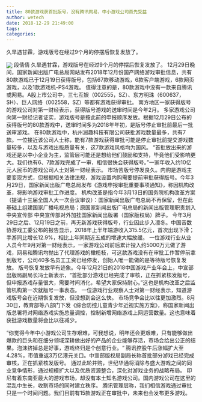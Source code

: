 ```yaml
---
title: 80款游戏获首批版号，没有腾讯网易，中小游戏公司首先受益
author: wetech
date: 2018-12-29 21:49:00
tags: 
categories: 
---
```

久旱遇甘霖，游戏版号在经过9个月的停摆后恢复发放了。
<!-- more -->
<img align="center" border="0" src="https://imgcdn.yicai.com/uppics/images/2018/12/a6f878773faac5e7c53149e62ff1455f.jpg" />
段倩倩
久旱遇甘霖，游戏版号在经过9个月的停摆后恢复发放了。
12月29日晚间，国家新闻出版广电总局网站发布2018年12月份国产网络游戏审批信息，共有80款游戏已于12月19日获得版号，包括67款移动游戏，6款客户端游戏，6款网页游戏，以及1款游戏机-PS4游戏。
值得注意的是，80款游戏中没有一款来自腾讯或网易。A股上市公司中，三七互娱（002555，SZ）、东方明珠（600637，SH）、巨人网络（002558，SZ）等都有游戏获得审批。
南方地区一家获得版号的游戏公司对第一财经表示，获得版号游戏的送审时间是今年2月。
多家游戏公司向第一财经记者证实，游戏版号是按此前的申报顺序发放。根据12月29日公布的获得版号的80款游戏中，送审时间多为2018年年初，是版号停止审批前最后一批送审游戏。
在80款游戏中，杭州润趣科技有限公司获批游戏数量最多，共有7款。一位接近该公司人士称，能有7款游戏获得审批可能是停止审批前提交游戏数量较多，以及与游戏出版质量有关，这7款游戏风格均为国风。
“首批放出来的游戏还是以中小企业为主，监管层可能还是想给他们鼓励和支持，毕竟他们受影响更大。我们也有6、7款游戏完成了一审，相信很快会获得版号。”一家年收入约10亿元人民币的游戏公司人士对第一财经表示。
市场苦版号停发良久。内购是游戏主要变现方式，但根据相关法律法规，游戏设置内购需要提前审批获得版号。今年3月29日，国家新闻出版广电总局发布《游戏申报审批重要事项通知》，称因机构改革，将影响游戏审批工作进度。
机构改革是指今年3月13日的国务院机构改革方案（提请十三届全国人大一次会议审议）：国家新闻出版广电总局不再保留，但在此基础上组建国家广播电视总局；原国家新闻出版广电总局的新闻出版管理职责划入中央宣传部
中央宣传部对外加挂国家新闻出版署（国家版权局）牌子。
今年3月29日之后、12月19日之前，再无新游戏获得版号，行业因此步入凛冬。中国音数协游戏工委公布的报告显示，2018年上半年端游收入315.5亿元，首次出现下滑；手游同比增长12.9%，相比上年同期近五成的增速大幅放缓。
一位游戏行业从业人员今年9月对第一财经表示，一家游戏公司前后累计投入约5000万元做了游戏，网易和腾讯均抛出了代理游戏的橄榄枝，可这款游戏没有在审批工作暂停前拿到版号，公司40多名员工工资已经停发，创始人唯一能做的是等待版号恢复发放。
版号恢复发放早有迹象。今年12月21日的2018中国游戏产业年会上，中宣部出版局副局长冯士新表示，“首批部分游戏已经完成了审核，正在抓紧核发版号，但申报游戏存量很大，需要时间消化，希望大家保持耐心。”这也是机构改革之后监管机构第一次就版号一事表态。
一位游戏行业观察人士对第一财经表示，知道游戏版号会在近期恢复发放，但没想到会这么快。
市场竞争会比以往更加激烈。8月30日，教育部等八部门下发《综合防控儿童青少年近视实施方案》，称国家新闻出版总署将对网络游戏实施总量调控，控制新增网络游戏上网运营数量。这也意味着获批游戏数量将会比以往减少。
 
 
“你觉得今年中小游戏公司生存艰难，可我想说，明年还会更艰难，只有能够做出爆款的巨头和在细分领域深耕做出好的产品的企业能够存活，市场会给出公正的结果。泡沫挤掉总是好事，游戏终归是个创意行业。“
腾讯控股午后涨幅扩大至4.28%，市值重返3万亿港元关口。中宣部版权局副局长称首批部分游戏已经完成审核，正在抓紧核发版号。
通过此轮并购，世纪华通将消除与盛大游戏之间的同业竞争情形，通过规模扩大以及优质资源整合，深化对游戏业务的战略布局。
印尼有着东南亚最大的游戏市场，却没有本土知名游戏公司。国内游戏公司在这里的混乱中生长，收割市场的同时建立秩序。
腾讯管理层称，我们相信游戏通过审批只是一个时间问题。我们目前有15款游戏正在审批中，未来也会发布更多游戏。
